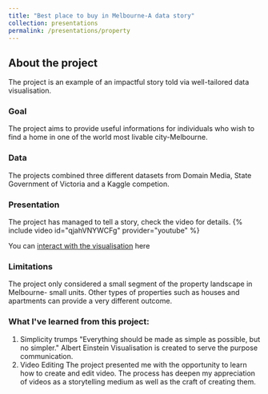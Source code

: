 ```yaml
---
title: "Best place to buy in Melbourne-A data story"
collection: presentations
permalink: /presentations/property
---
```

## About the project
  The project is an example of an impactful story told via well-tailored data visualisation.
### Goal
 The project aims to provide useful informations for individuals who wish to find a home in one of the world most livable city-Melbourne.
### Data
  The projects combined three different datasets from Domain Media, State Government of Victoria and a Kaggle competion.
### Presentation
  The project has managed to tell a story, check the video for details.
  {% include video id="qjahVNYWCFg" provider="youtube" %}

  You can [interact with the visualisation](http://rpubs.com/minhphan/dataviz2) here

### Limitations
  The project only considered a small segment of the property landscape in Melbourne- small units. Other types of properties such as  houses and apartments can provide a very different outcome.
### What I've learned from this project:
  1. Simplicity trumps
    "Everything should be made as simple as possible, but no simpler."  Albert Einstein
    Visualisation is created to serve the purpose communication.
  2. Video Editing
    The project presented me with the opportunity to learn how to create and edit video. The process has deepen my appreciation of videos as a storytelling medium as well as the craft of creating them.
